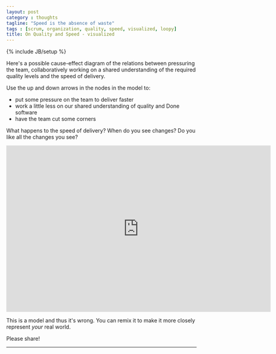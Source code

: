 ```yaml
---
layout: post
category : thoughts
tagline: "Speed is the absence of waste"
tags : [scrum, organization, quality, speed, visualized, loopy]
title: On Quality and Speed - visualized
---
```


{% include JB/setup %}

Here's a possible cause-effect diagram
of the relations between pressuring the team,
collaboratively working on 
a shared understanding of the required quality levels
and the speed of delivery.

Use the up and down arrows in the nodes in the model to:

 * put some pressure on the team to deliver faster
 * work a little less on our shared understanding of quality and Done software
 * have the team cut some corners

What happens to the speed of delivery? When do you see changes? 
Do you like all the changes you see?


<iframe width="700" height="440" frameborder="0" src="http://ncase.me/loopy/v1/?embed=1&data=[[[3,257,87,0.5,%22Collaborate%2520on%2520Quality%22,3],[4,505,94,0.16,%22Feel%2520pressure%2520to%2520deliver%2520fast%22,1],[7,-16,202,0.83,%22Clear%2520D.o.D.%22,4],[8,187,415,0.16,%22Partially%2520Done%2520Work%22,0],[9,-10,547,0.16,%22Extra%2520Capabilities%22,0],[10,589,607,0.83,%22Team%2520Speed%22,3],[11,238,614,0.16,%22Waste%22,0],[13,628,315,0.83,%22Fast%2520Delivery%22,3],[14,389,316,0.16,%22Cut%2520corners%22,2],[17,753,96,0.5,%22Pressure%2520Team%22,2]],[[3,7,-22,1,0],[7,9,-28,-1,0],[7,8,11,-1,0],[9,11,-25,1,0],[8,11,-5,1,0],[11,10,30,-1,0],[10,13,-65,1,0],[14,8,24,1,0],[13,4,-42,-1,0],[14,3,-13,-1,0],[4,14,-23,1,0],[14,10,-8,1,0],[11,10,-47,-1,0],[17,4,12,1,0]],[],17%5D"></iframe>

This is a model and thus it's wrong.
You can remix it to make it more closely represent *your* real world.

Please share!

---

 [loopy]: http://ncase.me/loopy/